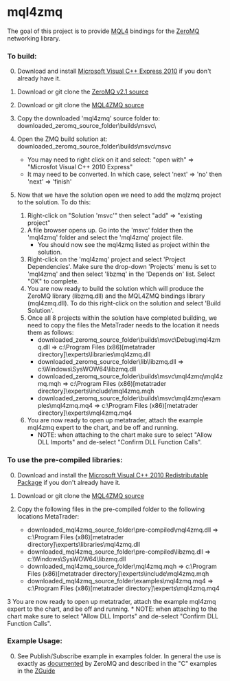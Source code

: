 # mql4zmq

The goal of this project is to provide [MQL4](http://docs.mql4.com/ "MQL4 documentation homepage.") bindings for the [ZeroMQ](http://zeromq.org/ "ZeroMQ homepage.") networking library. 

### To build:

0. Download and install [Microsoft Visual C++ Express 2010](http://go.microsoft.com/?linkid=9709949 "Microsoft's Visual C++ 2010 Express Download Link.") if you don't already have it. 

1. Download or git clone the [ZeroMQ v2.1 source](https://github.com/zeromq/zeromq2-1/ "ZeroMQ v2.1 github.")

2. Download or git clone the [MQL4ZMQ source](https://github.com/AustenConrad/mql4zmq/ "mql4zmq github.")

3. Copy the downloaded 'mql4zmq' source folder to: downloaded_zeromq_source_folder\builds\msvc\

4. Open the ZMQ build solution at: downloaded_zeromq_source_folder\builds\msvc\msvc
    * You may need to right click on it and select: "open with" => "Microsfot Visual C++ 2010 Express"
    * It may need to be converted. In which case, select 'next' => 'no' then 'next' => 'finish'

5. Now that we have the solution open we need to add the mqlzmq project to the solution. To do this:
    1. Right-click on "Solution 'msvc'" then select "add" => "existing project"
    2. A file browser opens up. Go into the 'msvc' folder then the 'mql4zmq' folder and select the 'mql4zmq' project file.
        - You should now see the mql4zmq listed as project within the solution.
    3. Right-click on the 'mql4zmq' project and select 'Project Dependencies'. Make sure the drop-down 'Projects' menu is set to 'mql4zmq' and then select 'libzmq' in the 'Depends on' list. Select "OK" to complete.
    4. You are now ready to build the solution which will produce the ZeroMQ library (libzmq.dll) and the MQL4ZMQ bindings library (mql4zmq.dll). To do this right-click on the solution and select 'Build Solution'.
    5. Once all 8 projects within the solution have completed building, we need to copy the files the MetaTrader needs to the location it needs them as follows:
        - downloaded_zeromq_source_folder\builds\msvc\Debug\mql4zmq.dll => c:\Program Files (x86)\[metatrader directory]\experts\libraries\mql4zmq.dll
        - downloaded_zeromq_source_folder\lib\libzmq.dll => c:\Windows\SysWOW64\libzmq.dll
        - downloaded_zeromq_source_folder\builds\msvc\mql4zmq\mql4zmq.mqh => c:\Program Files (x86)\[metatrader directory]\experts\include\mql4zmq.mqh
        - downloaded_zeromq_source_folder\builds\msvc\mql4zmq\examples\mql4zmq.mq4 => c:\Program Files (x86)\[metatrader directory]\experts\mql4zmq.mq4
    6. You are now ready to open up metatrader, attach the example mql4zmq expert to the chart, and be off and running.
        * NOTE: when attaching to the chart make sure to select "Allow DLL Imports" and de-select "Confirm DLL Function Calls".


### To use the pre-compiled libraries:

0. Download and install the [Microsoft Visual C++ 2010 Redistributable Package](http://www.microsoft.com/download/en/details.aspx?id=5555 "Microsoft Visual C++ 2010 Redistributable Package Download.") if you don't already have it.

1. Download or git clone the [MQL4ZMQ source](https://github.com/AustenConrad/mql4zmq/ "mql4zmq github.")

2. Copy the following files in the pre-compiled folder to the following locations MetaTrader:
    - downloaded_mql4zmq_source_folder\pre-compiled\mql4zmq.dll => c:\Program Files (x86)\[metatrader directory]\experts\libraries\mql4zmq.dll
    - downloaded_mql4zmq_source_folder\pre-compiled\libzmq.dll => c:\Windows\SysWOW64\libzmq.dll
    - downloaded_mql4zmq_source_folder\mql4zmq.mqh => c:\Program Files (x86)\[metatrader directory]\experts\include\mql4zmq.mqh
    - downloaded_mql4zmq_source_folder\examples\mql4zmq.mq4 => c:\Program Files (x86)\[metatrader directory]\experts\mql4zmq.mq4

3 You are now ready to open up metatrader, attach the example mql4zmq expert to the chart, and be off and running.
    * NOTE: when attaching to the chart make sure to select "Allow DLL Imports" and de-select "Confirm DLL Function Calls".


### Example Usage:

0. See Publish/Subscribe example in examples folder. In general the use is exactly as [documented](http://api.zeromq.org/2-1:_start "ZeroMQ API Documentation.") by ZeroMQ and described in the "C" examples in the [ZGuide](http://zguide.zeromq.org/page:all "ZeroMQ ZGuide.")